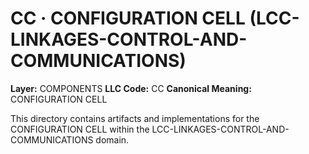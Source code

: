 # CC · CONFIGURATION CELL (LCC-LINKAGES-CONTROL-AND-COMMUNICATIONS)

**Layer:** COMPONENTS
**LLC Code:** CC
**Canonical Meaning:** CONFIGURATION CELL

This directory contains artifacts and implementations for the CONFIGURATION CELL within the LCC-LINKAGES-CONTROL-AND-COMMUNICATIONS domain.
